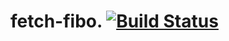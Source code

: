# fetch-fibo. [![Build Status](https://travis-ci.com/sumitoma/fetch-fibo.svg?branch=master)](https://travis-ci.com/sumitoma/fetch-fibo)
